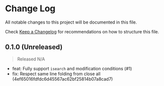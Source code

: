 # Change Log

All notable changes to this project will be documented in this file.

Check [Keep a Changelog](http://keepachangelog.com/) for recommendations on how to structure this file.


## 0.1.0 (Unreleased)
> Released N/A

* feat: Fully support `isearch` and modification conditions (#1)
* fix: Respect same line folding from close all (4ef65016fdfdc6d45567ac62bf25814b07a8cad7)
